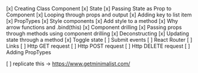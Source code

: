 [x] Creating Class Component
[x] State
[x] Passing State as Prop to Component
[x] Looping through props and output
[x] Adding key to list item
[x] PropTypes
[x] Style components
[x] Add style to a method
[x] Why arrow functions and .bind(this)
[x] Component drilling
[x] Passing props through methods using component drilling
[x] Deconstructing
[x] Updating state through a method
[x] Toggle state
[ ] Submit events
[ ] React Router
[ ] Links
[ ] Http GET request
[ ] Http POST request
[ ] Http DELETE request
[ ] Adding PropTypes

[ ] replicate this -> https://www.getminimalist.com/
